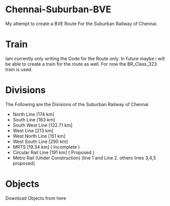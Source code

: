 Chennai-Suburban-BVE
====================

My attempt to create a BVE Route For the Suburban Railway of Chennai.


Train
=====
Iam currently only writing the Code for the Route only.
In future maybe i will be able to create a train for the route as well.
For now the BR_Class_323 train is used.

Divisions
=========
The Following are the Divisions of the Suburban Railway of Chennai

* North Line [174 km]
* South Line [163 km]
* South West Line [122.71 km]
* West Line [213 km]
* West North Line [151 km]
* West South Line [290 km]
* MRTS [19.34 km] ( Incomplete )
* Circular Rail Line [191 km] ( Proposed )
* Metro Rail (Under Construction) (line 1 and Line 2. others lines 3,4,5 proposed)


Objects
=======
Download Objects from here

